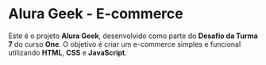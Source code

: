 # Alura Geek - E-commerce

Este é o projeto **Alura Geek**, desenvolvido como parte do **Desafio da Turma 7** do curso **One**. O objetivo é criar um e-commerce simples e funcional utilizando **HTML**, **CSS** e **JavaScript**.

